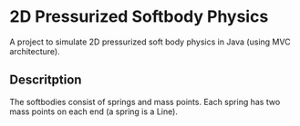 # 2D Pressurized Softbody Physics

A project to simulate 2D pressurized soft body physics in Java (using MVC architecture).

## Descritption

The softbodies consist of springs and mass points. Each spring has two mass points on each end (a spring is a Line).
